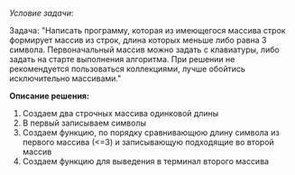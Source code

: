 *Условие задачи*:

Задача: "Написать программу, которая из имеющегося массива строк формирует массив из строк, длина которых меньше либо равна 3 символа. Первоначальный массив можно задать с клавиатуры, либо задать на старте выполнения алгоритма. При решении не рекомендуется пользоваться коллекциями, лучше обойтись исключительно массивами."

**Описание решения:**

1. Создаем два строчных массива одинковой длины
2. В первый записываем символы
3. Создаем функцию, по порядку сравнивающюю длину символа из первого массива (<=3) и записывающую подходящие во второй массив
4. Создаем функцию для выведения в терминал второго массива
